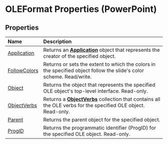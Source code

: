 
# OLEFormat Properties (PowerPoint)

## Properties



|**Name**|**Description**|
|:-----|:-----|
|[Application](095419ed-7d4b-16d0-a306-dc0da5c21d9c.md)|Returns an  **[Application](978c2b99-4271-b953-4283-73b5f3d96f41.md)** object that represents the creator of the specified object.|
|[FollowColors](5f4c3f3d-0332-646f-de45-6854497f5782.md)|Returns or sets the extent to which the colors in the specified object follow the slide's color scheme. Read/write.|
|[Object](fcaef43d-590e-179f-6698-4a8c191b92f9.md)|Returns the object that represents the specified OLE object's top-level interface. Read-only.|
|[ObjectVerbs](895becb3-de86-638c-88e9-b9e72b6c713e.md)|Returns a  **[ObjectVerbs](71dfd143-cec6-8b6f-7d0f-5229bc442d92.md)** collection that contains all the OLE verbs for the specified OLE object. Read-only.|
|[Parent](2eb7c4bf-5d11-d0e6-74b3-bde215ca3701.md)|Returns the parent object for the specified object.|
|[ProgID](7564f3e1-4e14-9038-a836-5665518b0d09.md)|Returns the programmatic identifier (ProgID) for the specified OLE object. Read-only.|
